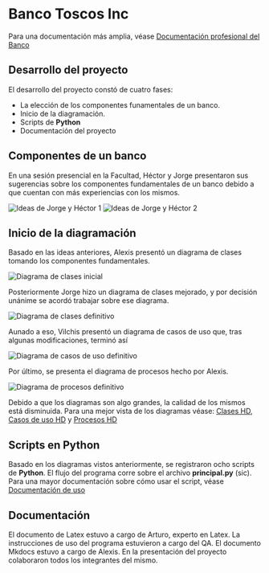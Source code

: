 # Banco Toscos Inc

Para una documentación más amplia, véase [Documentación profesional del Banco](./algo.pdf)

## Desarrollo del proyecto

El desarrollo del proyecto constó de cuatro fases:

- La elección de los componentes funamentales de un banco.
- Inicio de la diagramación.
- Scripts de **Python**
- Documentación del proyecto

## Componentes de un banco

En una sesión presencial en la Facultad, Héctor y Jorge presentaron sus sugerencias sobre los componentes fundamentales de un banco debido a que cuentan con más experiencias con los mismos.

![Ideas de Jorge y Héctor 1](./imagenes/sugerencias_hec_jor_1.jpg)
![Ideas de Jorge y Héctor 2](./imagenes/sugerencias_hec_jor_2.jpg)

## Inicio de la diagramación

Basado en las ideas anteriores, Alexis presentó un diagrama de clases tomando los componentes fundamentales.

![Diagrama de clases inicial](./imagenes/clases_poo.drawio.png)

Posteriormente Jorge hizo un diagrama de clases mejorado, y por decisión unánime se acordó trabajar sobre ese diagrama.

![Diagrama de clases definitivo](./imagenes/clases_poo.drawio.png)

Aunado a eso, Vilchis presentó un diagrama de casos de uso que, tras algunas modificaciones, terminó así

![Diagrama de casos de uso definitivo](./imagenes/diagrama_casos_uso_def.drawio.png)

Por último, se presenta el diagrama de procesos hecho por Alexis.

![Diagrama de procesos definitivo](./imagenes/procesos_def.drawio.png)

Debido a que los diagramas son algo grandes, la calidad de los mismos está disminuida. Para una mejor vista de los diagramas véase: [Clases HD](./imagenes/diagrama_clases_def.drawio.png), [Casos de uso HD](./imagenes/diagrama_casos_uso_def.drawio.png) y [Procesos HD](./imagenes/procesos_def.drawio.png)

## Scripts en Python

Basado en los diagramas vistos anteriormente, se registraron ocho scripts de **Python**. El flujo del programa corre sobre el archivo **principal.py** (sic). Para una mayor documentación sobre cómo usar el script, véase [Documentación de uso](./Instrucciones.md)

## Documentación

El documento de Latex estuvo a cargo de Arturo, experto en Latex.
La instrucciones de uso del programa estuvieron a cargo del QA.
El documento Mkdocs estuvo a cargo de Alexis.
En la presentación del proyecto colaboraron todos los integrantes del mismo.
